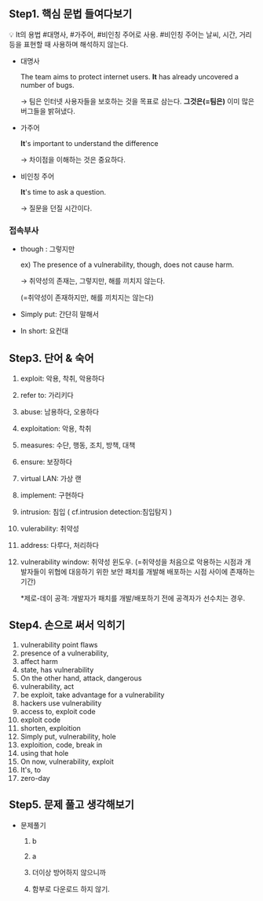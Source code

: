## Step1. 핵심 문법 들여다보기

<aside>
💡 It의 용법
#대명사, #가주어, #비인칭 주어로 사용.
#비인칭 주어는 날씨, 시간, 거리 등을 표현할 때 사용하며 해석하지 않는다.

</aside>

- 대명사
    
    The team aims to protect internet users. **It** has already uncovered a number of bugs.
    
    → 팀은 인터넷 사용자들을 보호하는 것을 목표로 삼는다. **그것은(=팀은)** 이미 많은 버그들을 밝혀냈다.
    
- 가주어
    
    **It**'s important to understand the difference
    
    → 차이점을 이해하는 것은 중요하다.
    
- 비인칭 주어
    
    **It**'s time to ask a question. 
    
    → 질문을 던질 시간이다.
    

### 접속부사

- though : 그렇지만
    
    ex) The presence of a vulnerability, though, does not cause harm.
    
     → 취약성의 존재는, 그렇지만, 해를 끼치지 않는다.
    
    (=취약성이 존재하지만, 해를 끼치지는 않는다)
    
- Simply put: 간단히 말해서
- In short: 요컨대

## Step3. 단어 & 숙어

1. exploit: 악용, 착취, 악용하다
2. refer to: 가리키다
3. abuse: 남용하다, 오용하다
4. exploitation: 악용, 착취
5. measures: 수단, 행동, 조치, 방책, 대책
6. ensure: 보장하다
7. virtual LAN: 가상 랜
8. implement: 구현하다
9. intrusion: 침입 ( cf.intrusion detection:침입탐지 )
10. vulerability: 취약성
11. address: 다루다, 처리하다
12. vulnerability window: 취약성 윈도우. (=취약성을 처음으로 악용하는 시점과 개발자들이 위협에 대응하기 위한 보안 패치를 개발해 배포하는 시점 사이에 존재하는 기간)
    
    *제로-데이 공격: 개발자가 패치를 개발/배포하기 전에 공격자가 선수치는 경우.
    

## Step4. 손으로 써서 익히기

1. vulnerability point flaws
2. presence of a vulnerability,
3. affect harm
4. state, has vulnerability
5. On the other hand, attack, dangerous
6. vulnerability, act
7. be exploit, take advantage for a vulnerability
8. hackers use vulnerability
9. access to, exploit code
10. exploit code
11. shorten, exploition
12. Simply put, vulnerability, hole
13. exploition, code, break in
14. using that hole
15. On now, vulnerability, exploit
16. It's, to
17. zero-day

## Step5. 문제 풀고 생각해보기
- 문제풀기
    1) b

    2) a

    3) 더이상 방어하지 않으니까

    4) 함부로 다운로드 하지 않기.
